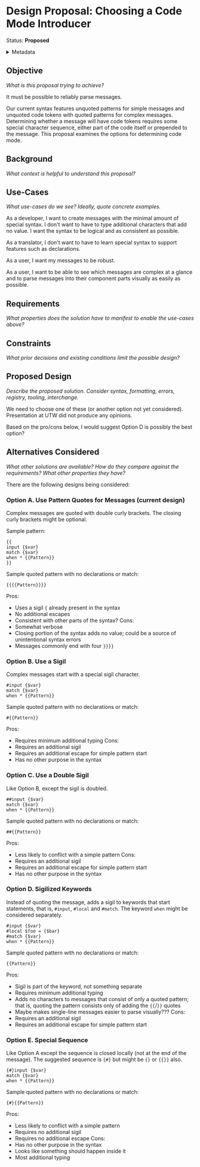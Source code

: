 # Design Proposal: Choosing a Code Mode Introducer

Status: **Proposed**

<details>
	<summary>Metadata</summary>
	<dl>
		<dt>Contributors</dt>
		<dd>@aphillips</dd>
		<dt>First proposed</dt>
		<dd>2023-11-10</dd>
		<dt>Pull Requests</dt>
		<dd>#000</dd>
	</dl>
</details>

## Objective

_What is this proposal trying to achieve?_

It must be possible to reliably parse messages.

Our current syntax features unquoted patterns for simple messages
and unquoted code tokens with quoted patterns for complex messages.
Determining whether a message will have code tokens requires some
special character sequence, either part of the code itself or
prepended to the message.
This proposal examines the options for determining code mode.

## Background

_What context is helpful to understand this proposal?_

## Use-Cases

_What use-cases do we see? Ideally, quote concrete examples._

As a developer, I want to create messages with the minimal amount of special syntax.
I don't want to have to type additional characters that add no value.
I want the syntax to be logical and as consistent as possible.

As a translator, I don't want to have to learn special syntax to support features such as declarations.

As a user, I want my messages to be robust.

As a user, I want to be able to see which messages are complex at a glance
and to parse messages into their component parts visually as easily as possible.

## Requirements

_What properties does the solution have to manifest to enable the use-cases above?_

## Constraints

_What prior decisions and existing conditions limit the possible design?_

## Proposed Design

_Describe the proposed solution. Consider syntax, formatting, errors, registry, tooling, interchange._

We need to choose one of these (or another option not yet considered).
Presentation at UTW did not produce any opinions.

Based on the pro/cons below, I would suggest Option D is possibly the best option?

## Alternatives Considered

_What other solutions are available?_
_How do they compare against the requirements?_
_What other properties they have?_

There are the following designs being considered:

### Option A. Use Pattern Quotes for Messages (current design)

Complex messages are quoted with double curly brackets.
The closing curly brackets might be optional.

Sample pattern:
```
{{
input {$var}
match {$var}
when * {{Pattern}}
}}
```
Sample quoted pattern with no declarations or match:
```
{{{{Pattern}}}}
```

Pros:
- Uses a sigil `{` already present in the syntax
- No additional escapes
- Consistent with other parts of the syntax?
Cons:
- Somewhat verbose
- Closing portion of the syntax adds no value;
  could be a source of unintentional syntax errors
- Messages commonly end with four `}}}}`

### Option B. Use a Sigil

Complex messages start with a special sigil character.

```
#input {$var}
match {$var}
when * {{Pattern}}
```
Sample quoted pattern with no declarations or match:
```
#{{Pattern}}
```

Pros:
- Requires minimum additional typing
Cons:
- Requires an additional sigil
- Requires an additional escape for simple pattern start
- Has no other purpose in the syntax

### Option C. Use a Double Sigil

Like Option B, except the sigil is doubled.

```
##input {$var}
match {$var}
when * {{Pattern}}
```
Sample quoted pattern with no declarations or match:
```
##{{Pattern}}
```

Pros:
- Less likely to conflict with a simple pattern
Cons:
- Requires an additional sigil
- Requires an additional escape for simple pattern start
- Has no other purpose in the syntax

### Option D. Sigilized Keywords

Instead of quoting the message, adds a sigil to keywords that
start statements, that is, `#input`, `#local` and `#match`.
The keyword `when` might be considered separately.

```
#input {$var}
#local $foo = {$bar}
#match {$var}
when * {{Pattern}}
```
Sample quoted pattern with no declarations or match:
```
{{Pattern}}
```

Pros:
- Sigil is part of the keyword, not something separate
- Requires minimum additional typing
- Adds no characters to messages that consist of only a quoted pattern;
  that is, quoting the pattern consists only of adding the `{{`/`}}` quotes
- Maybe makes single-line messages easier to parse visually???
Cons:
- Requires an additional sigil
- Requires an additional escape for simple pattern start

### Option E. Special Sequence

Like Option A except the sequence is closed locally (not at the end of the message).
The suggested sequence is `{#}` but might be `{}` or `{{}}` also.

```
{#}input {$var}
match {$var}
when * {{Pattern}}
```
Sample quoted pattern with no declarations or match:
```
{#}{{Pattern}}
```

Pros:
- Less likely to conflict with a simple pattern
- Requires no additional sigil
- Requires no additional escape
Cons:
- Has no other purpose in the syntax
- Looks like something should happen inside it
- Most additional typing
  
